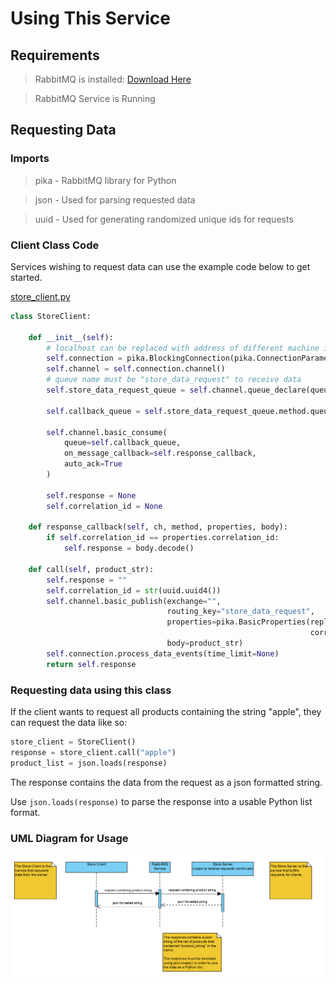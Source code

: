 # Using This Service

## Requirements

> RabbitMQ is installed: [Download Here](https://www.rabbitmq.com/download.html)

> RabbitMQ Service is Running

## Requesting Data

### Imports

> pika - RabbitMQ library for Python

> json - Used for parsing requested data

> uuid - Used for generating randomized unique ids for requests

### Client Class Code

Services wishing to request data can use the example code below to get started.

[store_client.py](store_client.py)

```python
class StoreClient:

    def __init__(self):
        # localhost can be replaced with address of different machine if desired
        self.connection = pika.BlockingConnection(pika.ConnectionParameters("localhost"))
        self.channel = self.connection.channel()
        # queue name must be "store_data_request" to receive data
        self.store_data_request_queue = self.channel.queue_declare(queue="store_data_request")

        self.callback_queue = self.store_data_request_queue.method.queue

        self.channel.basic_consume(
            queue=self.callback_queue,
            on_message_callback=self.response_callback,
            auto_ack=True
        )

        self.response = None
        self.correlation_id = None

    def response_callback(self, ch, method, properties, body):
        if self.correlation_id == properties.correlation_id:
            self.response = body.decode()

    def call(self, product_str):
        self.response = ""
        self.correlation_id = str(uuid.uuid4())
        self.channel.basic_publish(exchange="",
                                   routing_key="store_data_request",
                                   properties=pika.BasicProperties(reply_to=self.callback_queue,
                                                                   correlation_id=self.correlation_id),
                                   body=product_str)
        self.connection.process_data_events(time_limit=None)
        return self.response
```

### Requesting data using this class

If the client wants to request all products containing the string "apple", they can request the data like so:

```python
store_client = StoreClient()
response = store_client.call("apple")
product_list = json.loads(response)
```

The response contains the data from the request as a json formatted string.

Use ```json.loads(response)``` to parse the response into a usable Python list format.

### UML Diagram for Usage

![UMl Diagram](UMLDiagram.png)
